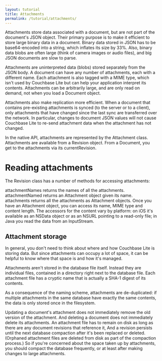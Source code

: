 ```yaml
---
layout: tutorial
title: Attachments
permalink: /tutorial/attachments/
---
```


Attachments store data associated with a document, but are not part of the document's JSON object. Their primary purpose is to make it efficient to store large binary data in a document. Binary data stored in JSON has to be base64-encoded into a string, which inflates its size by 33%. Also, binary data blobs are often large (think of camera images or audio files), and big JSON documents are slow to parse.

Attachments are uninterpreted data (blobs) stored separately from the JSON body. A document can have any number of attachments, each with a different name. Each attachment is also tagged with a MIME type, which isn't used by Couchbase Lite but can help your application interpret its contents. Attachments can be arbitrarily large, and are only read on demand, not when you load a Document object.

Attachments also make replication more efficient. When a document that contains pre-existing attachments is synced (to the server or to a client), only attachments that have changed since the last sync are transferred over the network. In particular, changes to document JSON values will not cause Couchbase Lite to re-send attachment data when the attachment has not changed.

In the native API, attachments are represented by the Attachment class. Attachments are available from a Revision object. From a Document, you get to the attachments via its currentRevision.

# Reading attachments

The Revision class has a number of methods for accessing attachments:

attachmentNames returns the names of all the attachments.
attachmentNamed returns an Attachment object given its name.
attachments returns all the attachments as Attachment objects.
Once you have an Attachment object, you can access its name, MIME type and content length. The accessors for the content vary by platform: on iOS it's available as an NSData object or as an NSURL pointing to a read-only file; in Java you read the data from an InputStream.

## Attachment storage

In general, you don't need to think about where and how Couchbase Lite is storing data. But since attachments can occupy a lot of space, it can be helpful to know where that space is and how it's managed.

Attachments aren't stored in the database file itself. Instead they are individual files, contained in a directory right next to the database file. Each attachment file has a cryptic name that is actually a SHA-1 digest of its contents.

As a consequence of the naming scheme, attachments are de-duplicated: if multiple attachments in the same database have exactly the same contents, the data is only stored once in the filesystem.

Updating a document's attachment does not immediately remove the old version of the attachment. And deleting a document does not immediately delete its attachments. An attachment file has to remain on disk as long as there are any document revisions that reference it, And a revision persists until the next database compaction after it's been replaced or deleted. (Orphaned attachment files are deleted from disk as part of the compaction process.) So if you're concerned about the space taken up by attachments, you should compact the database frequently, or at least after making changes to large attachments.